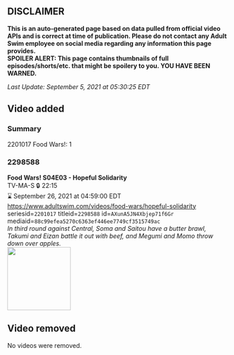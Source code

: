 ## DISCLAIMER
**This is an auto-generated page based on data pulled from official video APIs and is correct at time of publication. Please do not contact any Adult Swim employee on social media regarding any information this page provides.**  
**SPOILER ALERT: This page contains thumbnails of full episodes/shorts/etc. that might be spoilery to you. YOU HAVE BEEN WARNED.**  

_Last Update: September 5, 2021 at 05:30:25 EDT_
## Video added
### Summary
2201017 Food Wars!: 1  
### 2298588
**Food Wars! S04E03 - Hopeful Solidarity**  
TV-MA-S 🔒 22:15  
⌛ September 26, 2021 at 04:59:00 EDT  
https://www.adultswim.com/videos/food-wars/hopeful-solidarity  
seriesid=`2201017` titleid=`2298588` id=`AXunA5JN4Xbjep71f6Gr` mediaid=`88c99efea5270c6363ef446ee7749cf3515749ac`  
_In third round against Central, Soma and Saitou have a butter brawl, Takumi and Eizan battle it out with beef, and Megumi and Momo throw down over apples._  
<a href="https://media.cdn.adultswim.com/uploads/20210902/thumbnails/2_2192156567-FoodWars_64_HopefulSolidarity.png"><img src="https://media.cdn.adultswim.com/uploads/20210902/thumbnails/2_2192156567-FoodWars_64_HopefulSolidarity.png" height="144px" /></a>
## Video removed
No videos were removed.  
